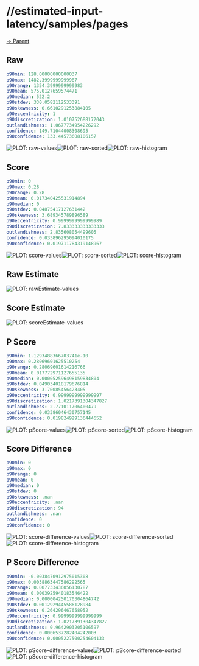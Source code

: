 
# //estimated-input-latency/samples/pages

[→ Parent](../..)


## Raw


```yaml
p90min: 128.00000000000037
p90max: 1482.3999999999987
p90range: 1354.3999999999983
p90mean: 575.0127659574471
p90median: 522.2
p90stdev: 330.0582112533391
p90skewness: 0.6610291253884105
p90eccentricity: 1
p90discretization: 1.010752688172043
outlandishness: 1.0677734954226292
confidence: 149.71044008308695
p90confidence: 133.44573608106157

```

![PLOT: raw-values](./raw/values.svg)![PLOT: raw-sorted](./raw/sorted.svg)![PLOT: raw-histogram](./raw/histogram.svg)
## Score


```yaml
p90min: 0
p90max: 0.28
p90range: 0.28
p90mean: 0.017340425531914894
p90median: 0
p90stdev: 0.04875417127631442
p90skewness: 3.689345789896589
p90eccentricity: 0.9999999999999989
p90discretization: 7.833333333333333
outlandishness: 2.835608054499605
confidence: 0.033896295094010175
p90confidence: 0.019711784319148967

```

![PLOT: score-values](./score/values.svg)![PLOT: score-sorted](./score/sorted.svg)![PLOT: score-histogram](./score/histogram.svg)
## Raw Estimate

![PLOT: rawEstimate-values](./rawEstimate/values.svg)
## Score Estimate

![PLOT: scoreEstimate-values](./scoreEstimate/values.svg)
## P Score


```yaml
p90min: 1.1293488366703741e-10
p90max: 0.28069601625510254
p90range: 0.28069601614216766
p90mean: 0.017772971127655135
p90median: 0.000052596498159834804
p90stdev: 0.049034018179676814
p90skewness: 3.70085456423405
p90eccentricity: 0.9999999999999997
p90discretization: 1.0217391304347827
outlandishness: 2.771011706400479
confidence: 0.03386046430757145
p90confidence: 0.019824929136444652

```

![PLOT: pScore-values](./pScore/values.svg)![PLOT: pScore-sorted](./pScore/sorted.svg)![PLOT: pScore-histogram](./pScore/histogram.svg)
## Score Difference


```yaml
p90min: 0
p90max: 0
p90range: 0
p90mean: 0
p90median: 0
p90stdev: 0
p90skewness: .nan
p90eccentricity: .nan
p90discretization: 94
outlandishness: .nan
confidence: 0
p90confidence: 0

```

![PLOT: score-difference-values](./score-difference/values.svg)![PLOT: score-difference-sorted](./score-difference/sorted.svg)![PLOT: score-difference-histogram](./score-difference/histogram.svg)
## P Score Difference


```yaml
p90min: -0.0038470912975015308
p90max: 0.0038863447586292565
p90range: 0.007733436056130787
p90mean: 0.0003925940183546422
p90median: 0.000004250170304864742
p90stdev: 0.0012929445586128984
p90skewness: 0.264296467658952
p90eccentricity: 0.9999999999999999
p90discretization: 1.0217391304347827
outlandishness: 0.9642903205106597
confidence: 0.0006537282404242003
p90confidence: 0.0005227500254604133

```

![PLOT: pScore-difference-values](./pScore-difference/values.svg)![PLOT: pScore-difference-sorted](./pScore-difference/sorted.svg)![PLOT: pScore-difference-histogram](./pScore-difference/histogram.svg)